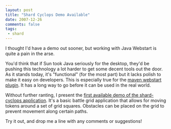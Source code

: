 ```yaml
---
layout: post
title: "Shard Cyclops Demo Available"
date: 2007-12-26
comments: false
tags:
 - shard
---
```


I thought I'd have a demo out sooner, but working with Java Webstart is quite a pain in the arse.



You'd think that if Sun took Java seriously for the desktop, they'd be pushing this technology a lot harder to get some decent tools out the door. As it stands today, it's "functional" (for the most part) but it lacks polish to make it easy on developers. This is especially true for the [maven webstart plugin](http://mojo.codehaus.org/webstart-maven-plugin-parent/webstart-maven-plugin/). It has a long way to go before it can be used in the real world.



Without further ranting, I present the [first available demo of the shard-cyclops application](http://shard.codecrate.com/shard-cyclops/launch.jnlp). It's a basic battle grid application that allows for moving tokens around a set of grid squares. Obstacles can be placed on the grid to prevent movement along certain paths.



Try it out, and drop me a line with any comments or suggestions!

